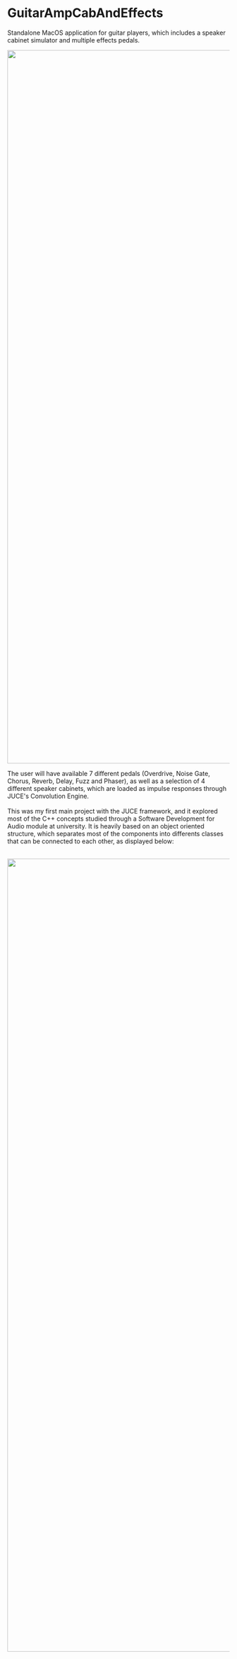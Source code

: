 # GuitarAmpCabAndEffects
Standalone MacOS application for guitar players, which includes a speaker cabinet simulator and multiple effects pedals.

<p align="center">
<img width="1612" alt="Screenshot 2021-09-04 at 17 54 51" src="https://user-images.githubusercontent.com/90060036/132102427-a6dc429c-247c-49f7-99af-a6dcacb7f6a6.png">
</p>
The user will have available 7 different pedals (Overdrive, Noise Gate, Chorus, Reverb, Delay, Fuzz and Phaser), as well as a selection of 4 different speaker cabinets, which are loaded as impulse responses through JUCE's Convolution Engine.
<br><br>
This was my first main project with the JUCE framework, and it explored most of the C++ concepts studied through a Software Development for Audio module at university. It is heavily based on an object oriented structure, which separates most of the components into differents classes that can be connected to each other, as displayed below:
<br><br>
<p align="center">
<img width="1792" alt="Screenshot 2021-09-04 at 17 52 20" src="https://user-images.githubusercontent.com/90060036/132102359-95c66f3c-47ef-421c-99ce-551a557b38f5.png">
</p>

